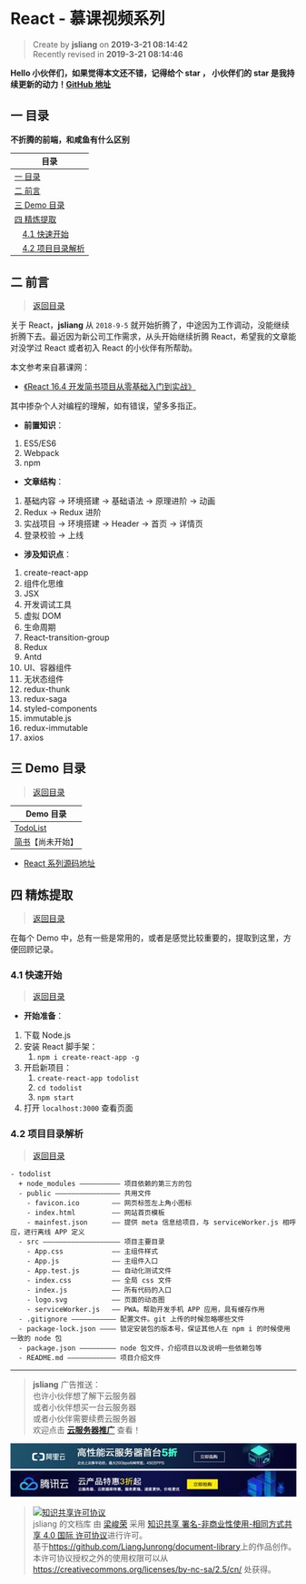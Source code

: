 React - 慕课视频系列
===

> Create by **jsliang** on **2019-3-21 08:14:42**  
> Recently revised in **2019-3-21 08:14:46**

**Hello 小伙伴们，如果觉得本文还不错，记得给个 **star** ， 小伙伴们的 **star** 是我持续更新的动力！[GitHub 地址](https://github.com/LiangJunrong/document-library/blob/master/JavaScript-library/React/ReactImoocVideo.md)**

## <a name="chapter-one" id="chapter-one">一 目录</a>

**不折腾的前端，和咸鱼有什么区别**

| 目录 |
| --- | 
| [一 目录](#chapter-one) | 
| <a name="catalog-chapter-two" id="catalog-chapter-two"></a>[二 前言](#chapter-two) |
| <a name="catalog-chapter-three" id="catalog-chapter-three"></a>[三 Demo 目录](#chapter-three) |
| <a name="catalog-chapter-four" id="catalog-chapter-four"></a>[四 精炼提取](#chapter-four) |
| &emsp;[4.1 快速开始](#chapter-four-one) |
| &emsp;[4.2 项目目录解析](#chapter-four-two) |

## <a name="chapter-two" id="chapter-two">二 前言</a>

> [返回目录](#chapter-one)

关于 React，**jsliang** 从 `2018-9-5` 就开始折腾了，中途因为工作调动，没能继续折腾下去。最近因为新公司工作需求，从头开始继续折腾 React，希望我的文章能对没学过 React 或者初入 React 的小伙伴有所帮助。

本文参考来自慕课网：

* [《React 16.4 开发简书项目从零基础入门到实战》](https://coding.imooc.com/class/229.html)

其中掺杂个人对编程的理解，如有错误，望多多指正。

* **前置知识**：

1. ES5/ES6
2. Webpack
3. npm

* **文章结构**：

1. 基础内容 -> 环境搭建 -> 基础语法 -> 原理进阶 -> 动画
2. Redux -> Redux 进阶
3. 实战项目 -> 环境搭建 -> Header -> 首页 -> 详情页
4. 登录校验 -> 上线

* **涉及知识点**：

1. create-react-app
2. 组件化思维
3. JSX
4. 开发调试工具
5. 虚拟 DOM
6. 生命周期
7. React-transition-group
8. Redux
9. Antd
10. UI、容器组件
11. 无状态组件
12. redux-thunk
13. redux-saga
14. styled-components
15. immutable.js
16. redux-immutable
17. axios

## <a name="chapter-three" id="chapter-three">三 Demo 目录</a>

> [返回目录](#chapter-one)

| Demo 目录 |
| --- |
| [TodoList](https://github.com/LiangJunrong/document-library/blob/master/JavaScript-library/React/ReactDemoOne-TodoList.md) |
| [简书]()【尚未开始】 |

* [React 系列源码地址](https://github.com/LiangJunrong/React)

## <a name="chapter-four" id="chapter-four">四 精炼提取</a>

> [返回目录](#chapter-one)

在每个 Demo 中，总有一些是常用的，或者是感觉比较重要的，提取到这里，方便回顾记录。

### <a name="chapter-four-one" id="chapter-four-one">4.1 快速开始</a>

> [返回目录](#chapter-one)

* **开始准备**：

1. 下载 Node.js
2. 安装 React 脚手架：
   1. `npm i create-react-app -g`
3. 开启新项目：
   1. `create-react-app todolist`
   2. `cd todolist`
   3. `npm start`
4. 打开 `localhost:3000` 查看页面

### <a name="chapter-four-two" id="chapter-four-two">4.2 项目目录解析</a>

> [返回目录](#chapter-one)

```shell
- todolist
  + node_modules —————————— 项目依赖的第三方的包
  - public ———————————————— 共用文件
    - favicon.ico        —— 网页标签左上角小图标
    - index.html         —— 网站首页模板
    - mainfest.json      —— 提供 meta 信息给项目，与 serviceWorker.js 相呼应，进行离线 APP 定义
  - src ——————————————————— 项目主要目录
    - App.css            —— 主组件样式
    - App.js             —— 主组件入口
    - App.test.js        —— 自动化测试文件
    - index.css          —— 全局 css 文件
    - index.js           —— 所有代码的入口
    - logo.svg           —— 页面的动态图
    - serviceWorker.js   —— PWA。帮助开发手机 APP 应用，具有缓存作用
  - .gitignore ——————————— 配置文件。git 上传的时候忽略哪些文件
  - package-lock.json ———— 锁定安装包的版本号，保证其他人在 npm i 的时候使用一致的 node 包
  - package.json ————————— node 包文件，介绍项目以及说明一些依赖包等
  - README.md ———————————— 项目介绍文件
```

---

> **jsliang** 广告推送：  
> 也许小伙伴想了解下云服务器  
> 或者小伙伴想买一台云服务器  
> 或者小伙伴需要续费云服务器  
> 欢迎点击 **[云服务器推广](https://github.com/LiangJunrong/document-library/blob/master/other-library/Monologue/%E7%A8%B3%E9%A3%9F%E8%89%B0%E9%9A%BE.md)** 查看！

[![图](../../public-repertory/img/z-small-seek-ali-3.jpg)](https://promotion.aliyun.com/ntms/act/qwbk.html?userCode=w7hismrh)
[![图](../../public-repertory/img/z-small-seek-tencent-2.jpg)](https://cloud.tencent.com/redirect.php?redirect=1014&cps_key=49f647c99fce1a9f0b4e1eeb1be484c9&from=console)

> <a rel="license" href="http://creativecommons.org/licenses/by-nc-sa/4.0/"><img alt="知识共享许可协议" style="border-width:0" src="https://i.creativecommons.org/l/by-nc-sa/4.0/88x31.png" /></a><br /><span xmlns:dct="http://purl.org/dc/terms/" property="dct:title">jsliang 的文档库</span> 由 <a xmlns:cc="http://creativecommons.org/ns#" href="https://github.com/LiangJunrong/document-library" property="cc:attributionName" rel="cc:attributionURL">梁峻荣</a> 采用 <a rel="license" href="http://creativecommons.org/licenses/by-nc-sa/4.0/">知识共享 署名-非商业性使用-相同方式共享 4.0 国际 许可协议</a>进行许可。<br />基于<a xmlns:dct="http://purl.org/dc/terms/" href="https://github.com/LiangJunrong/document-library" rel="dct:source">https://github.com/LiangJunrong/document-library</a>上的作品创作。<br />本许可协议授权之外的使用权限可以从 <a xmlns:cc="http://creativecommons.org/ns#" href="https://creativecommons.org/licenses/by-nc-sa/2.5/cn/" rel="cc:morePermissions">https://creativecommons.org/licenses/by-nc-sa/2.5/cn/</a> 处获得。